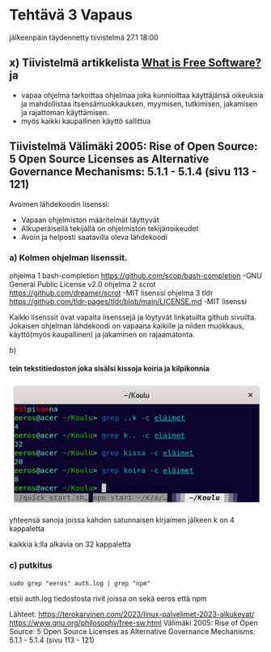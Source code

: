 # Tehtävä 3 Vapaus

jälkeenpäin täydennetty tiivistelmä 27.1 18:00
## x) Tiivistelmä artikkelista [What is Free Software?](https://www.gnu.org/philosophy/free-sw.html) ja 
  
  - vapaa ohjelma tarkoittaa ohjelmaa joka kunnioittaa käyttäjänsä oikeuksia ja mahdollistaa itsensämuokkauksen, myymisen, tutkimisen, jakamisen ja rajattoman käyttämisen. 
  - myös kaikki kaupallinen käyttö sallittua
 
## Tiivistelmä Välimäki 2005: Rise of Open Source: 5 Open Source Licenses as Alternative Governance Mechanisms: 5.1.1 - 5.1.4 (sivu 113 - 121)

  Avoimen lähdekoodin lisenssi:
  - Vapaan ohjelmiston määritelmät täyttyvät
  - Alkuperäisellä tekijällä on ohjelmiston tekijänoikeudet 
  - Avoin ja helposti saatavilla oleva lähdekoodi
  
  
### a) Kolmen ohjelman lisenssit.

ohjelma 1 bash-completion  https://github.com/scop/bash-completion
  -GNU General Public License v2.0
ohjelma 2 scrot https://github.com/dreamer/scrot
  -MIT lisenssi
ohjelma 3 tldr https://github.com/tldr-pages/tldr/blob/main/LICENSE.md
  -MIT lisenssi

Kaikki lisenssit ovat vapaita lisenssejä ja löytyvät linkatuilta github sivuilta. Jokaisen ohjelman lähdekoodi on
vapaana kaikille ja niiden muokkaus, käyttö(myös kaupallinen) ja jakaminen on rajaamatonta.

b)
#### tein tekstitiedoston joka sisälsi kissoja koiria ja kilpikonnia

![](Pictures/T3grep.png)

yhteensä sanoja joissa kahden satunnaisen kirjaimen jälkeen k on 4 kappaletta

kaikkia k:lla alkavia on 32 kappaletta

### c) putkitus     

    sudo grep "eeros" auth.log | grep "npm"
   
etsii auth.log tiedostosta rivit joissa on sekä eeros että npm

Lähteet:
    https://terokarvinen.com/2023/linux-palvelimet-2023-alkukevat/
    https://www.gnu.org/philosophy/free-sw.html
    Välimäki 2005: Rise of Open Source: 5 Open Source Licenses as Alternative Governance Mechanisms: 5.1.1 - 5.1.4 (sivu 113 - 121)
